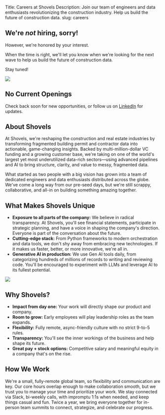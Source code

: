 Title: Careers at Shovels
Description: Join our team of engineers and data enthusiasts revolutionizing the construction industry. Help us build the future of construction data.
slug: careers

<!-- hero -->
<section class="bg-emerald-900 py-12 md:py-24">
  <div class="mx-auto max-w-4xl px-6">
    <div class="flex flex-col md:flex-row items-center justify-center gap-6">
      <div class="flex-1 text-center md:text-left">
        <h1 class="hero_title whitespace-nowrap text-white">We're <em>not</em> hiring, sorry!</h1> <!-- may need to remove whitespace-nowrap if it breaks on zoom or mobile -->
        <p class="hero_description !text-white">However, we're honored by your interest.</p>
        <p class="hero_description !text-white">When the time is right, we'll let you know when we're looking for the next wave to help us build the future of construction data. 
        <p class="hero_description !text-white">Stay tuned!</p>
      </div>
      <div class="flex-1 flex justify-center">
        <image src="/images/careers/shovels-guy-pose5.png" class="max-w-[50%] md:max-w-[25%]">
      </div>
    </div>
  </div>
</section>

<!-- position -->
<section class="my-24">
  <div class="mx-auto max-w-4xl px-6">
    <h1 class="text-4xl font-bold tracking-tight mb-6 break-words text-left">No Current Openings</h1>
    <p class="mb-4">Check back soon for new opportunities, or follow us on <a href="https://linkedin.com/company/shovels" target="_blank" class="font-bold text-emerald-900">LinkedIn</a> for updates.</p>
  </div>
</section>

<!-- about shovels -->
<section class="my-24">
  <div class="mx-auto max-w-4xl px-6">
    <h2 class="text-3xl font-bold tracking-tight mb-6">About Shovels</h2>
    <p class="mb-4">At Shovels, we're reshaping the construction and real estate industries by transforming fragmented building permit and contractor data into actionable, game-changing insights. Backed by multi-million-dollar VC funding and a growing customer base, we're taking on one of the world's largest yet most underutilized data-rich sectors—using advanced pipelines and AI to bring structure, clarity, and value to messy, fragmented data.</p>
    <p>What started as two people with a big vision has grown into a team of dedicated engineers and data enthusiasts distributed across the globe. We've come a long way from our pre-seed days, but we're still scrappy, collaborative, and all-in on building something amazing together.</p>
  </div>
</section>

<!-- what makes shovels unique -->
<section class="my-24">
  <div class="mx-auto max-w-4xl px-6">
    <h2 class="text-3xl font-bold tracking-tight mb-6">What Makes Shovels Unique</h2>
    <div class="flex flex-col md:flex-row items-center gap-x-8 gap-y-8">
      <div class="flex-1">
        <ul class="list-disc pl-6 space-y-2">
            <li><strong>Exposure to all parts of the company:</strong> We believe in radical transparency. At Shovels, you'll see financial statements, participate in strategic planning, and have a voice in shaping the company's direction. Everyone is part of the conversation about the future.</li>
            <li><strong>Cutting-edge stack:</strong> From Python frameworks to modern orchestration and data tools, we don't shy away from embracing new technologies. If it makes us faster, better, or more innovative, we're all in.</li>
            <li><strong>Generative AI in production:</strong> We use Gen AI tools daily, from categorizing hundreds of millions of records to writing and reviewing code. You'll be encouraged to experiment with LLMs and leverage AI to its fullest potential.</li>
        </ul>
      </div>
      <div class="flex-none">
        <img src="/images/careers/shovels-robot.jpg" class="w-72">
      </div>
    </div>
  </div>
</section>

<!-- why shovels -->
<section class="my-24">
  <div class="mx-auto max-w-4xl px-6">
    <h2 class="text-3xl font-bold tracking-tight mb-6">Why Shovels?</h2>
    <ul class="list-disc pl-6 space-y-2">
      <li><strong>Impact from day one:</strong> Your work will directly shape our product and company.</li>
      <li><strong>Room to grow:</strong> Early employees will play leadership roles as the team expands.</li>
      <li><strong>Flexibility:</strong> Fully remote, async-friendly culture with no strict 9-to-5 rules.</li>
      <li><strong>Transparency:</strong> You'll see the inner workings of the business and help shape its future.</li>
      <li><strong>Great pay + stock options:</strong> Competitive salary and meaningful equity in a company that's on the rise.</li>
    </ul>
  </div>
</section>

<!-- how we work -->
<section class="my-24">
  <div class="mx-auto max-w-4xl px-6">
    <h2 class="text-3xl font-bold tracking-tight mb-6">How We Work</h2>
    <p>We're a small, fully-remote global team, so flexibility and communication are key. Our core hours overlap enough to make collaboration smooth, but we trust you to manage your time and prioritize your work. We stay connected via Slack, bi-weekly calls, with impromptu 1:1s when needed, and keep things casual and fun. Twice a year, we bring everyone together for in-person team summits to connect, strategize, and celebrate our progress.</p>
  </div>
</section>
